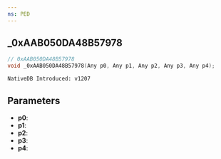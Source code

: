```yaml
---
ns: PED
---
```

## _0xAAB050DA48B57978

```c
// 0xAAB050DA48B57978
void _0xAAB050DA48B57978(Any p0, Any p1, Any p2, Any p3, Any p4);
```

```
NativeDB Introduced: v1207
```

## Parameters
* **p0**:
* **p1**:
* **p2**:
* **p3**:
* **p4**:
